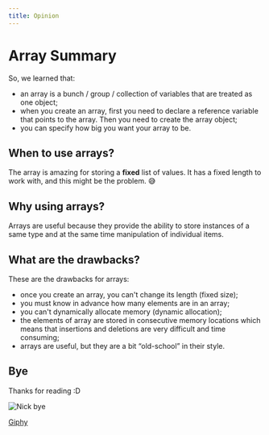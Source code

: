 ```yaml
---
title: Opinion
---
```


# Array Summary
So, we learned that:
+ an array is a bunch / group / collection of variables that are treated as one object;
+ when you create an array, first you need to declare a reference variable that points to the array. Then you need to create the array object;
+ you can specify how big you want your array to be.

## When to use arrays?
The array is amazing for storing a **fixed** list of values. It has a fixed length to work with, and this might be the problem. :sweat_smile:

## Why using arrays?
Arrays are useful because they provide the ability to store instances of a same type and at the same time manipulation of individual items.


## What are the drawbacks?

These are the drawbacks for arrays:
+ once you create an array, you can't change its length (fixed size);
+ you must know in advance how many elements are in an array;
+ you can't dynamically allocate memory (dynamic allocation);
+ the elements of array are stored in consecutive memory locations which means that insertions and deletions are very difficult and time consuming;
+ arrays are useful, but they are a bit “old-school” in their style.

## Bye 
Thanks for reading :D

![Nick bye](https://media.giphy.com/media/19zbJkzHgNsA/giphy.gif)

[Giphy](https://giphy.com/gifs/swag-nick-jonas-19zbJkzHgNsA)
